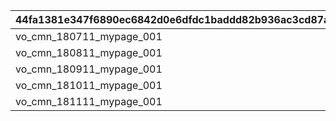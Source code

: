 |44fa1381e347f6890ec6842d0e6dfdc1baddd82b936ac3cd87afde6e7d2653b4|39827bf3dfb8282ef9e629c580996f744990f1dbb5a4a54e159bb0b7b6c31492|5364fbca98dcea7bbe047450df9bdbe64209f2801c7033489c5dc3e3699e331a|080734678fcea9c92090d90786fdd55944c8387a748149be4de06300c86726ef|6f0d9348999814cc4e5e23bf234cf553ad500dcd535842a55dc542fee0f0abb6|4eec6a662c433cf814f107f4ec51a822e944b41ac643d0413943017194fece98|
| --- | --- | --- | --- | --- | --- |
|vo_cmn_180711_mypage_001||180701|||vo_cmn_180811_mypage_004|
|vo_cmn_180811_mypage_001||180801|vo_cmn_180811_mypage_007||vo_cmn_180811_mypage_004|
|vo_cmn_180911_mypage_001||180901|||vo_cmn_180911_mypage_004|
|vo_cmn_181011_mypage_001||181001|||vo_cmn_181011_mypage_004|
|vo_cmn_181111_mypage_001||181101|||vo_cmn_181111_mypage_004|